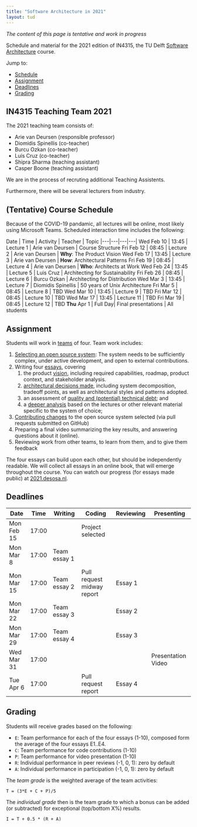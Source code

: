 ```yaml
---
title: "Software Architecture in 2021"
layout: tud
---
```


_The content of this page is tentative and work in progress_

Schedule and material for the 2021 edition of IN4315, the TU Delft [Software Architecture](../index.html) course.

Jump to:

- [Schedule](#schedule)
- [Assignment](#assignment)
- [Deadlines](#deadlines)
- [Grading](#grading)


## IN4315 Teaching Team 2021

The 2021 teaching team consists of:

- Arie van Deursen (responsible professor)
- Diomidis Spinellis (co-teacher)
- Burcu Ozkan (co-teacher)
- Luís Cruz (co-teacher)
- Shipra Sharma (teaching assistant)
- Casper Boone (teaching assistant)


We are in the process of recruting additional Teaching Assistents.

<!--

- Casper Boone (Teaching assistent)
- Xavier Devroey (co-teacher, variability)
- Marco Di Biase (co-teacher, quality)
- Ayushi Rastogi (co-teacher, social aspects)

-->

Furthermore, there will be several lecturers from industry.


<a id="schedule"></a>

## (Tentative) Course Schedule

Because of the COVID-19 pandamic, all lectures will be online, most likely using Microsoft Teams.
Scheduled interaction time includes the following:


Date | Time | Activity | Teacher | Topic
|---|---|---|---|
Wed Feb 10 | 13:45 | Lecture 1 | Arie van Deursen         | Course Structure
Fri Feb 12 | 08:45 | Lecture 2 | Arie van Deursen         | **Why**: The Product Vision
Wed Feb 17 | 13:45 | Lecture 3 | Arie van Deursen         | **How**: Architectural Patterns
Fri Feb 19 | 08:45 | Lecture 4 | Arie van Deursen         | **Who**: Architects at Work
Wed Feb 24 | 13:45 | Lecture 5 | Luis Cruz                | Architecting for Sustainability
Fri Feb 26 | 08:45 | Lecture 6 | Burcu Ozkan              | Architecting for Distribution
Wed Mar 3  | 13:45 | Lecture 7 | Diomidis Spinellis       | 50 years of Unix Architecture
Fri Mar 5  | 08:45 | Lecture 8 | TBD <!-- Adyen? -->
Wed Mar 10 | 13:45 | Lecture 9 | TBD <!-- ING? -->
Fri Mar 12 | 08:45 | Lecture 10 | TBD <!-- Picnic? -->
Wed Mar 17 | 13:45 | Lecture 11 | TBD 
Fri Mar 19 | 08:45 | Lecture 12 | TBD
**Thu** Apr 1 | Full Day| Final presentations | All students


## Assignment

Students will work in [teams](assignment.html#team-formation) of four.
Team work includes:

1. [Selecting an open source system](assignment.html#picking): The system needs to be sufficiently complex, under active development, and open to external contributions.
2. Writing four [essays](assignment.html#essays), covering
    1. the product [vision](assignment.html#vision), including required capabilities, roadmap, product context, and stakeholder analysis.
    2. [architectural decisions made](assignment.html#architecture), including system decomposition, tradeoff points, as well as architectural styles and patterns adopted.
    3. an assessment of [quality and (potential) technical debt](assignment.html#quality); and
    4. a [deeper analysis](assignment.html#deepening) based on the lectures or other relevant material specific to the system of choice;
3. [Contributing changes](assignment.html#contributions) to the open source system selected (via pull requests submitted on GitHub)
4. Preparing a final video summarizing the key results, and answering questions about it (online).
5. Reviewing work from other teams, to learn from them, and to give them feedback

The four essays can build upon each other, but should be independently readable.
We will collect all essays in an online book, that will emerge throughout the course.
You can watch our progress (for essays made public) at [2021.desosa.nl][desosa2021].

[desosa2021]: https://2021.desosa.nl



## Deadlines

Date       | Time  | Writing      | Coding                    | Reviewing | Presenting
|---|---|---|---|---|---|
Mon Feb 15 | 17:00 |              | Project selected          |           |
Mon Mar 8  | 17:00 | Team essay 1 |                           |           |
Mon Mar 15 | 17:00 | Team essay 2 | Pull request midway report| Essay 1   |
Mon Mar 22 | 17:00 | Team essay 3 |                           | Essay 2   |
Mon Mar 29 | 17:00 | Team essay 4 |                           | Essay 3   |
Wed Mar 31 | 17:00 |              |                           |           | Presentation Video
Tue Apr 6  | 17:00 |              | Pull request report       | Essay 4   |


## Grading

Students will receive grades based on the following:

- `E`: Team performance for each of the four essays (1-10), composed form the average of the four essays E1..E4.
- `C`: Team performance for code contributions (1-10)
- `P`: Team performance for video presentation (1-10)
- `R`: Individual performance in peer reviews (-1, 0, 1): zero by default
- `A`: Individual performance in participation (-1, 0, 1): zero by default

The _team grade_ is the weighted average of the team activities:

    T = (3*E + C + P)/5

The _individual grade_ then is the team grade to which a bonus can be added (or subtracted) for exceptional (top/bottom X%) results.

	I = T + 0.5 * (R + A)
